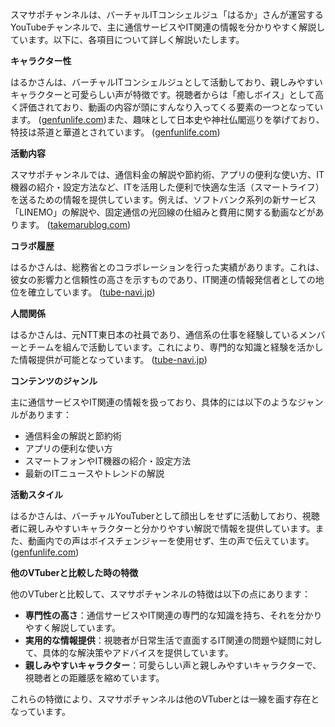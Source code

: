 スマサポチャンネルは、バーチャルITコンシェルジュ「はるか」さんが運営するYouTubeチャンネルで、主に通信サービスやIT関連の情報を分かりやすく解説しています。以下に、各項目について詳しく解説いたします。

**キャラクター性**

はるかさんは、バーチャルITコンシェルジュとして活動しており、親しみやすいキャラクターと可愛らしい声が特徴です。視聴者からは「癒しボイス」として高く評価されており、動画の内容が頭にすんなり入ってくる要素の一つとなっています。 ([genfunlife.com](https://genfunlife.com/sumasapo-haruka/?utm_source=openai))また、趣味として日本史や神社仏閣巡りを挙げており、特技は茶道と華道とされています。 ([genfunlife.com](https://genfunlife.com/sumasapo-haruka/?utm_source=openai))

**活動内容**

スマサポチャンネルでは、通信料金の解説や節約術、アプリの便利な使い方、IT機器の紹介・設定方法など、ITを活用した便利で快適な生活（スマートライフ）を送るための情報を提供しています。例えば、ソフトバンク系列の新サービス「LINEMO」の解説や、固定通信の光回線の仕組みと費用に関する動画などがあります。 ([takemarublog.com](https://takemarublog.com/%E3%83%88%E3%83%BC%E3%82%AF%E3%81%8C%E3%81%86%E3%81%BE%E3%81%84vtuber%E3%81%AF%E3%82%8B%E3%81%8B%E3%81%95%E3%82%93%E3%80%82%E3%82%B9%E3%83%9E%E3%82%B5%E3%83%9D%E3%83%81%E3%83%A3%E3%83%B3%E3%83%8D-3400.html?utm_source=openai))

**コラボ履歴**

はるかさんは、総務省とのコラボレーションを行った実績があります。これは、彼女の影響力と信頼性の高さを示すものであり、IT関連の情報発信者としての地位を確立しています。 ([tube-navi.jp](https://tube-navi.jp/sumasapo-haruka-kawaii/?utm_source=openai))

**人間関係**

はるかさんは、元NTT東日本の社員であり、通信系の仕事を経験しているメンバーとチームを組んで活動しています。これにより、専門的な知識と経験を活かした情報提供が可能となっています。 ([tube-navi.jp](https://tube-navi.jp/sumasapo-haruka-kawaii/?utm_source=openai))

**コンテンツのジャンル**

主に通信サービスやIT関連の情報を扱っており、具体的には以下のようなジャンルがあります：

- 通信料金の解説と節約術
- アプリの便利な使い方
- スマートフォンやIT機器の紹介・設定方法
- 最新のITニュースやトレンドの解説

**活動スタイル**

はるかさんは、バーチャルYouTuberとして顔出しをせずに活動しており、視聴者に親しみやすいキャラクターと分かりやすい解説で情報を提供しています。また、動画内での声はボイスチェンジャーを使用せず、生の声で伝えています。 ([genfunlife.com](https://genfunlife.com/sumasapo-haruka/?utm_source=openai))

**他のVTuberと比較した時の特徴**

他のVTuberと比較して、スマサポチャンネルの特徴は以下の点にあります：

- **専門性の高さ**：通信サービスやIT関連の専門的な知識を持ち、それを分かりやすく解説しています。
- **実用的な情報提供**：視聴者が日常生活で直面するIT関連の問題や疑問に対して、具体的な解決策やアドバイスを提供しています。
- **親しみやすいキャラクター**：可愛らしい声と親しみやすいキャラクターで、視聴者との距離感を縮めています。

これらの特徴により、スマサポチャンネルは他のVTuberとは一線を画す存在となっています。 